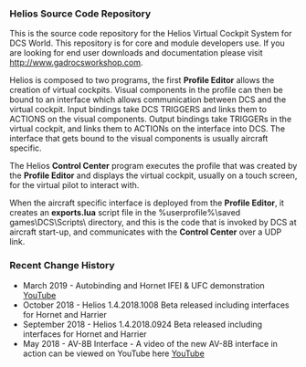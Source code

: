 ### Helios Source Code Repository

This is the source code repository for the Helios Virtual Cockpit System for DCS World.  This repository is for core and module developers use.  If you are looking for end user downloads and documentation please visit http://www.gadrocsworkshop.com.

Helios is composed to two programs, the first **Profile Editor** allows the creation of virtual cockpits.  Visual components in the profile can then be bound to an interface which allows communication between DCS and the virtual cockpit.  Input bindings take DCS TRIGGERS and links them to ACTIONS on the visual components.  Output bindings take TRIGGERs in the virtual cockpit, and links them to ACTIONs on the interface into DCS.  The interface that gets bound to the visual components is usually aircraft specific.

The Helios **Control Center** program executes the profile that was created by the **Profile Editor** and displays the virtual cockpit, usually on a touch screen, for the virtual pilot to interact with.

When the aircraft specific interface is deployed from the **Profile Editor**, it creates an **exports.lua** script file in the %userprofile%\saved games\DCS\Scripts\ directory, and this is the code that is invoked by DCS at aircraft start-up, and communicates with the **Control Center** over a UDP link.

### Recent Change History

* March 2019 - Autobinding and Hornet IFEI & UFC demonstration [YouTube](https://www.youtube.com/watch?v=lEhG-TtENWc)
* October 2018 - Helios 1.4.2018.1008 Beta released including interfaces for Hornet and Harrier
* September 2018 - Helios 1.4.2018.0924 Beta released including interfaces for Hornet and Harrier
* May 2018 - AV-8B Interface - A video of the new AV-8B interface in action can be viewed on YouTube here [YouTube](https://www.youtube.com/watch?v=4kQG0dJMROg)
